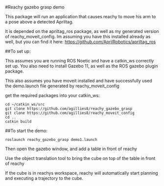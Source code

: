 #Reachy gazebo grasp demo

This package will run an application that causes reachy to move his arm to a pose above a detected Apriltag.

It is depended on the apriltag_ros package, as well as my generated version of reachy_moveit_config. Im assuming you have this installed already as well, but you can find it here: https://github.com/AprilRobotics/apriltag_ros

##To set up:

This assumes you are running ROS Noetic and have a catkin_ws correctly set up. You also need to install Gazebo 11, as well as the ROS gazebo plugin package.

This also assumes you have moveit installed and have successfully used the demo.launch file generated by reachy_moveit_config

get the required packages into your catkin_ws:

    cd ~/catkin_ws/src
    git clone https://github.com/agillies8/reachy_gazebo_grasp
    git clone https://github.com/agillies8/reachy_moveit_config
    cd ..
    catkin build

##To start the demo:

    roslaunch reachy_gazebo_grasp demo1.launch

Then open the gazebo window, and add a table in front of reachy

Use the object translation tool to bring the cube on top of the table in front of reachy

If the cube is in reachys workspace, reachy will automatically start planning and executing a trajectory to the cube.